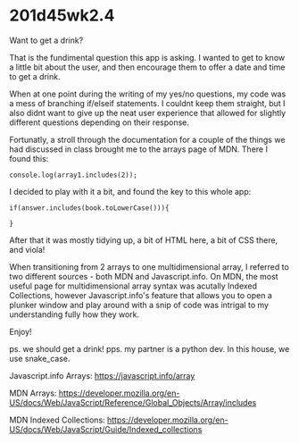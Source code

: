 # 201d45wk2.4
Want to get a drink? 

  That is the fundimental question this app is asking. I wanted to get to know a little bit about the user, and then encourage them to offer a date and time to get a drink. 


  When at one point during the writing of my yes/no questions, my code was a mess of branching if/elseif statements. I couldnt keep them straight, but I also didnt want to give up the neat user experience that allowed for slightly different questions depending on their response. 

  Fortunatly, a stroll through the documentation for a couple of the things we had discussed in class brought me to the arrays page of MDN. There I found this: 
    
    console.log(array1.includes(2));
  
  I decided to play with it a bit, and found the key to this whole app: 
    
    if(answer.includes(book.toLowerCase())){

    }
  After that it was mostly tidying up, a bit of HTML here, a bit of CSS there, and viola! 

  When transitioning from 2 arrays to one multidimensional array, I referred to two different sources - both MDN and Javascript.info. On MDN, the most useful page for multidimensional array syntax was acutally Indexed Collections, however Javascript.info's feature that allows you to open a plunker window and play around with a snip of code was intrigal to my understanding fully how they work. 

Enjoy! 

ps. we should get a drink! 
pps. my partner is a python dev. In this house, we use snake_case. 

  Javascript.info Arrays: 
  https://javascript.info/array

  MDN Arrays: 
  https://developer.mozilla.org/en-US/docs/Web/JavaScript/Reference/Global_Objects/Array/includes

  MDN Indexed Collections: 
  https://developer.mozilla.org/en-US/docs/Web/JavaScript/Guide/Indexed_collections 
